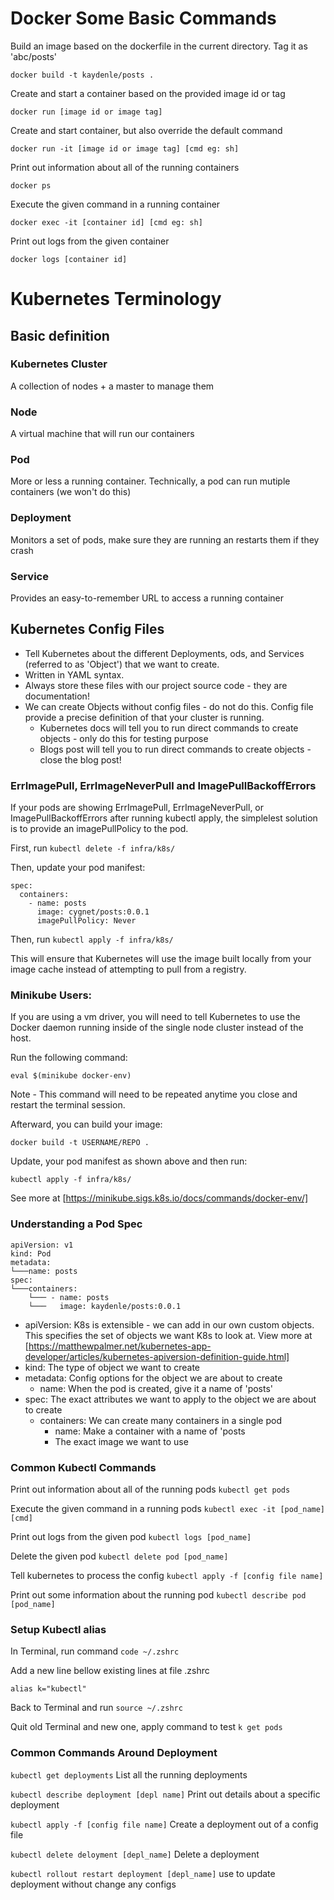# Docker Some Basic Commands
Build an image based on the dockerfile in the current directory. Tag it as 'abc/posts'
```
docker build -t kaydenle/posts .
```

Create and start a container based on the provided image id or tag
```
docker run [image id or image tag]
```

Create and start container, but also override the default command
```
docker run -it [image id or image tag] [cmd eg: sh]
```

Print out information about all of the running containers
```
docker ps
```

Execute the given command in a running container
```
docker exec -it [container id] [cmd eg: sh]
```

Print out logs from the given container
```
docker logs [container id]
```

# Kubernetes Terminology
## Basic definition
### Kubernetes Cluster
A collection of nodes + a master to manage them

### Node
A virtual machine that will run our containers

### Pod
More or less a running container. Technically, a pod can run mutiple containers (we won't do this)

### Deployment
Monitors a set of pods, make sure they are running an restarts them if they crash

### Service
Provides an easy-to-remember URL to access a running container

## Kubernetes Config Files
- Tell Kubernetes about the different Deployments, ods, and Services (referred to as 'Object') that we want to create.
- Written in YAML syntax.
- Always store these files with our project source code - they are documentation!
- We can create Objects without config files - do not do this. Config file provide a precise definition of that your cluster is running.
  - Kubernetes docs will tell you to run direct commands to create objects - only do this for testing purpose
  - Blogs post will tell you to run direct commands to create objects - close the blog post!

### ErrImagePull, ErrImageNeverPull and ImagePullBackoffErrors
If your pods are showing ErrImagePull, ErrImageNeverPull, or ImagePullBackoffErrors after running kubectl apply, the simplelest solution is to provide an imagePullPolicy to the pod.

First, run ```kubectl delete -f infra/k8s/```

Then, update your pod manifest:
```
spec:
  containers:
    - name: posts
      image: cygnet/posts:0.0.1
      imagePullPolicy: Never
```

Then, run ```kubectl apply -f infra/k8s/```

This will ensure that Kubernetes will use the image built locally from your image cache instead of attempting to pull from a registry.

### Minikube Users:
If you are using a vm driver, you will need to tell Kubernetes to use the Docker daemon running inside of the single node cluster instead of the host.

Run the following command:
```
eval $(minikube docker-env)
```

Note - This command will need to be repeated anytime you close and restart the terminal session.

Afterward, you can build your image:
```
docker build -t USERNAME/REPO .
```

Update, your pod manifest as shown above and then run:
```
kubectl apply -f infra/k8s/
```

See more at [https://minikube.sigs.k8s.io/docs/commands/docker-env/]

### Understanding a Pod Spec
```
apiVersion: v1
kind: Pod
metadata:
└───name: posts
spec:
└───containers:
    └─── - name: posts
    └───   image: kaydenle/posts:0.0.1
```

- apiVersion: K8s is extensible - we can add in our own custom objects. This specifies the set of objects we want K8s to look at. View more at [https://matthewpalmer.net/kubernetes-app-developer/articles/kubernetes-apiversion-definition-guide.html]
- kind: The type of object we want to create
- metadata: Config options for the object we are about to create
  - name: When the pod is created, give it a name of 'posts'
- spec: The exact attributes we want to apply to the object we are about to create
  - containers: We can create many containers in a single pod
    - name: Make a container with a name of 'posts
    - The exact image we want to use

### Common Kubectl Commands
Print out information about all of the running pods ```kubectl get pods```

Execute the given command in a running pods ```kubectl exec -it [pod_name] [cmd]```

Print out logs from the given pod ```kubectl logs [pod_name]```

Delete the given pod ```kubectl delete pod [pod_name]```

Tell kubernetes to process the config ```kubectl apply -f [config file name]```

Print out some information about the running pod ```kubectl describe pod [pod_name]```

### Setup Kubectl alias
In Terminal, run command ```code ~/.zshrc```

Add a new line bellow existing lines at file .zshrc
```
alias k="kubectl"
```
Back to Terminal and run ```source ~/.zshrc```

Quit old Terminal and new one, apply command to test ```k get pods```

### Common Commands Around Deployment
```kubectl get deployments``` List all the running deployments

```kubectl describe deployment [depl name]``` Print out details about a specific deployment

```kubectl apply -f [config file name]``` Create a deployment out of a config file

```kubectl delete deloyment [depl_name]``` Delete a deployment

```kubectl rollout restart deployment [depl_name]``` use to update deployment without change any configs
